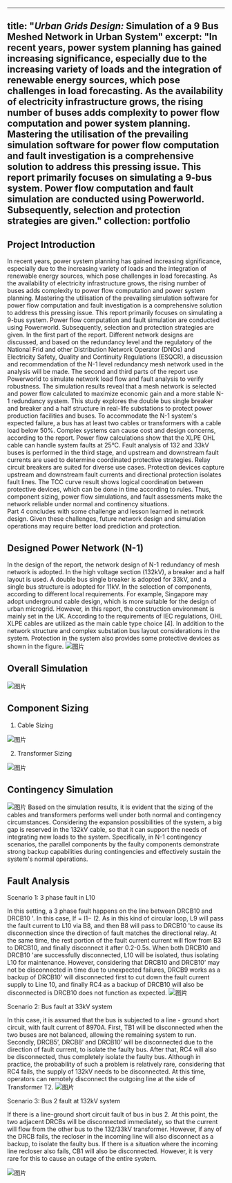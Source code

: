 
---
title: "*Urban Grids Design:* Simulation of a 9 Bus Meshed Network in Urban System"
excerpt: "In recent years, power system planning has gained increasing significance, especially due to the increasing variety of loads and the integration of renewable energy sources, which pose challenges in load forecasting. As the availability of electricity infrastructure grows, the rising number of buses adds complexity to power flow computation and power system planning. Mastering the utilisation of the prevailing simulation software for power flow computation and fault investigation is a comprehensive solution to address this pressing issue. This report primarily focuses on simulating a 9-bus system. Power flow computation and fault simulation are conducted using Powerworld. Subsequently, selection and protection strategies are given."
collection: portfolio
---


## Project Introduction
In recent years, power system planning has gained increasing significance, especially due to the increasing variety of loads and the integration of renewable energy sources, which pose challenges in load forecasting. As the availability of electricity infrastructure grows, the rising number of buses adds complexity to power flow computation and power system planning. Mastering the utilisation of the prevailing simulation software for power flow computation and fault investigation is a comprehensive solution to address this pressing issue. This report primarily focuses on simulating a 9-bus system. Power flow computation and fault simulation are conducted using Powerworld. Subsequently, selection and protection strategies are given. 
In the first part of the report. Different network designs are discussed, and based on the redundancy level and the regulatory of the National Frid and other Distribution Network Operator (DNOs) and Electricity Safety, Quality and Continuity Regulations (ESQCR), a discussion and recommendation of the N-1 level redundancy mesh network used in the analysis will be made. 
The second and third parts of the report use Powerworld to simulate network load flow and fault analysis to verify robustness. The simulation results reveal that a mesh network is selected and power flow calculated to maximize economic gain and a more stable N-1 redundancy system. This study explores the double bus single breaker and breaker and a half structure in real-life substations to protect power production facilities and buses. To accommodate the N-1 system's expected failure, a bus has at least two cables or transformers with a cable load below 50%. Complex systems can cause cost and design concerns, according to the report. Power flow calculations show that the XLPE OHL cable can handle system faults at 25°C. Fault analysis of 132 and 33kV buses is performed in the third stage, and upstream and downstream fault currents are used to determine coordinated protective strategies. Relay circuit breakers are suited for diverse use cases. Protection devices capture upstream and downstream fault currents and directional protection isolates fault lines. The TCC curve result shows logical coordination between protective devices, which can be done in time according to rules. Thus, component sizing, power flow simulations, and fault assessments make the network reliable under normal and continency situations.  
Part 4 concludes with some challenge and lesson learned in network design. Given these challenges, future network design and simulation operations may require better load prediction and protection. 

## Designed Power Network (N-1)
In the design of the report, the network design of N-1 redundancy of mesh network is adopted. In the high voltage section (132kV), a breaker and a half layout is used. A double bus single breaker is adopted for 33kV, and a single bus structure is adopted for 11kV. In the selection of components, according to different local requirements. For example, Singapore may adopt underground cable design, which is more suitable for the design of urban microgrid. However, in this report, the construction environment is mainly set in the UK. According to the requirements of IEC regulations, OHL XLPE cables are utilized as the main cable type choice [4]. In addition to the network structure and complex substation bus layout considerations in the system. Protection in the system also provides some protective devices as shown in the figure.
![图片](https://github.com/user-attachments/assets/f0c25028-d867-421c-af6c-a0d3fd3fd67f)

## Overall Simulation
![图片](https://github.com/user-attachments/assets/821d03d9-ab72-4677-bed5-942ad96af86c)

## Component Sizing
1. Cable Sizing

![图片](https://github.com/user-attachments/assets/4be362db-a675-42d8-b958-94002c5b76c0)

2. Transformer Sizing

![图片](https://github.com/user-attachments/assets/8e63a375-d749-4997-bed4-ccfd17674a0c)

## Contingency Simulation
![图片](https://github.com/user-attachments/assets/534f1da0-d38c-4fd7-abc7-b630fc5e8de6)
Based on the simulation results, it is evident that the sizing of the cables and transformers performs well under both normal and contingency circumstances. Considering the expansion possibilities of the system, a big gap is reserved in the 132kV cable, so that it can support the needs of integrating new loads to the system. Specifically, in N-1 contingency scenarios, the parallel components by the faulty components demonstrate strong backup capabilities during contingencies and effectively sustain the system's normal operations.


## Fault Analysis
Scenario 1: 3 phase fault in L10

In this setting, a 3 phase fault happens on the line between DRCB10 and DRCB10 '. In this case, If = I1− I2. As in this kind of circular loop, L9 will pass the fault current to L10 via B8, and then B8 will pass to DRCB10 'to cause its disconnection since the direction of fault matches the directional relay. At the same time, the rest portion of the fault current current will flow from B3 to DRCB10, and finally disconnect it after 0.2-0.5s. When both DRCB10 and DRCB10 'are successfully disconnected, L10 will be isolated, thus isolating L10 for maintenance. However, considering that DRCB10 and DRCB10’ may not be disconnected in time due to unexpected failures, DRCB9 works as a backup of DRCB10' will disconnected first to cut down the fault current supply to Line 10, and finally RC4 as a backup of DRCB10 will also be disconnected is DRCB10 does not function as expected.
![图片](https://github.com/user-attachments/assets/c3c989b3-4ae5-440e-a0ab-61735558d940)

Scenario 2: Bus fault at 33kV system

In this case, it is assumed that the bus is subjected to a line - ground short circuit, with fault current of 8970A. First, TB1 will be disconnected when the two buses are not balanced, allowing the remaining system to run. Secondly, DRCB5’, DRCB8’ and DRCB10’ will be disconnected due to the direction of fault current, to isolate the faulty bus. After that, RC4 will also be disconnected, thus completely isolate the faulty bus. Although in practice, the probability of such a problem is relatively rare, considering that RC4 fails, the supply of 132kV needs to be disconnected. At this time, operators can remotely disconnect the outgoing line at the side of Transformer T2.
![图片](https://github.com/user-attachments/assets/eb2317e3-2e25-4a0d-9975-30021351912e)

Scenario 3: Bus 2 fault at 132kV system

If there is a line-ground short circuit fault of bus in bus 2. At this point, the two adjacent DRCBs will be disconnected immediately, so that the current will flow from the other bus to the 132/33kV transformer. However, if any of the DRCB fails, the recloser in the incoming line will also disconnect as a backup, to isolate the faulty bus. If there is a situation where the incoming line recloser also fails, CB1 will also be disconnected. However, it is very rare for this to cause an outage of the entire system.

![图片](https://github.com/user-attachments/assets/2f5ea9a1-bd0d-480b-a294-a4352ebaadcd)



